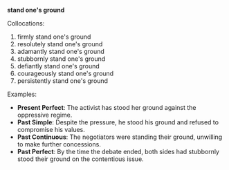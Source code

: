**stand one's ground**

Collocations:
1. firmly stand one's ground
2. resolutely stand one's ground
3. adamantly stand one's ground
4. stubbornly stand one's ground
5. defiantly stand one's ground
6. courageously stand one's ground
7. persistently stand one's ground

Examples:
- **Present Perfect**: The activist has stood her ground against the oppressive regime.
- **Past Simple**: Despite the pressure, he stood his ground and refused to compromise his values.
- **Past Continuous**: The negotiators were standing their ground, unwilling to make further concessions.
- **Past Perfect**: By the time the debate ended, both sides had stubbornly stood their ground on the contentious issue.